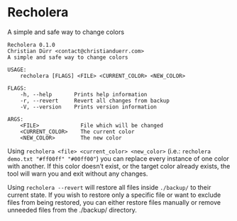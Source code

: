 # Recholera

A simple and safe way to change colors

```
Recholera 0.1.0
Christian Dürr <contact@christianduerr.com>
A simple and safe way to change colors

USAGE:
    recholera [FLAGS] <FILE> <CURRENT_COLOR> <NEW_COLOR>

FLAGS:
    -h, --help       Prints help information
    -r, --revert     Revert all changes from backup
    -V, --version    Prints version information

ARGS:
    <FILE>             File which will be changed
    <CURRENT_COLOR>    The current color
    <NEW_COLOR>        The new color
```

Using `recholera <file> <current_color> <new_color>` (i.e.: `recholera demo.txt "#ff00ff" "#00ff00"`) you can replace every instance of one color with another. If this color doesn’t exist, or the target color already exists, the tool will warn you and exit without any changes.

Using `recholera --revert` will restore all files inside `./backup/` to their current state. If you wish to restore only a specific file or want to exclude files from being restored, you can either restore files manually or remove unneeded files from the ./backup/ directory.
